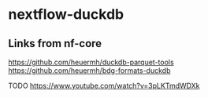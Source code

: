 # nextflow-duckdb

## Links from nf-core

https://github.com/heuermh/duckdb-parquet-tools
https://github.com/heuermh/bdg-formats-duckdb

TODO https://www.youtube.com/watch?v=3pLKTmdWDXk
